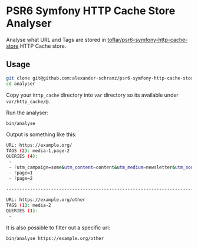 # PSR6 Symfony HTTP Cache Store Analyser

Analyse what URL and Tags are stored in [toflar/psr6-symfony-http-cache-store](github.com/toflar/psr6-symfony-http-cache-store) HTTP Cache store.

## Usage

```bash
git clone git@github.com:alexander-schranz/psr6-symfony-http-cache-store-analyser.git analyser
cd analyser
```

Copy your `http_cache` directory into `var` directory so its available under `var/http_cache/@`.

Run the analyser:

```bash
bin/analyse
```

Output is something like this:

```bash
URL: https://example.org/
TAGS (2): media-1,page-2
QUERIES (4):
 -
 - ?utm_campaign=some&utm_content=content&utm_medium=newsletter&utm_source=anysource
 - ?page=1
 - ?page=2
 
------------------------------------------------------------------------------------------------

URL: https://example.org/other
TAGS (1): media-2
QUERIES (1):
 -

```

It is also possible to filter out a specific url:

```bash
bin/analyse https://example.org/other
```
